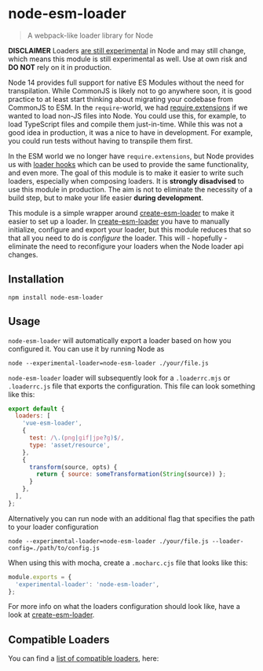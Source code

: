 # node-esm-loader

> A webpack-like loader library for Node

**DISCLAIMER** Loaders [are still experimental](https://nodejs.org/api/esm.html#esm_experimental_loaders) in Node and may still change, which means this module is still experimental as well.
Use at own risk and **DO NOT** rely on it in production.

Node 14 provides full support for native ES Modules without the need for transpilation.
While CommonJS is likely not to go anywhere soon, it is good practice to at least start thinking about migrating your codebase from CommonJS to ESM.
In the `require`-world, we had [require.extensions](https://nodejs.org/api/modules.html#modules_require_extensions) if we wanted to load non-JS files into Node.
You could use this, for example, to load TypeScript files and compile them just-in-time.
While this was not a good idea in production, it was a nice to have in development.
For example, you could run tests without having to transpile them first.

In the ESM world we no longer have `require.extensions`, but Node provides us with [loader hooks](https://nodejs.org/api/esm.html#esm_experimental_loaders) which can be used to provide the same functionality, and even more.
The goal of this module is to make it easier to write such loaders, especially when composing loaders.
It is **strongly disadvised** to use this module in production.
The aim is not to eliminate the necessity of a build step, but to make your life easier **during development**.

This module is a simple wrapper around [create-esm-loader](https://www.npmjs.com/package/create-esm-loader) to make it easier to set up a loader.
In [create-esm-loader](https://www.npmjs.com/package/create-esm-loader) you have to manually initialize, configure and export your loader, but this module reduces that so that all you need to do is *configure* the loader.
This will - hopefully - eliminate the need to reconfigure your loaders when the Node loader api changes.

## Installation

```npm install node-esm-loader```

## Usage

`node-esm-loader` will automatically export a loader based on how you configured it.
You can use it by running Node as
```
node --experimental-loader=node-esm-loader ./your/file.js
```

`node-esm-loader` loader will subsequently look for a `.loaderrc.mjs` or `.loaderrc.js` file that exports the configuration.
This file can look something like this:
```js
export default {
  loaders: [
    'vue-esm-loader',
    {
      test: /\.(png|gif|jpe?g)$/,
      type: 'asset/resource',
    },
    {
      transform(source, opts) {
        return { source: someTransformation(String(source)) };
      }
    },
  ],
};
```

Alternatively you can run node with an additional flag that specifies the path to your loader configuration
```
node --experimental-loader=node-esm-loader ./your/file.js --loader-config=./path/to/config.js
```

When using this with mocha, create a `.mocharc.cjs` file that looks like this:
```js
module.exports = {
  'experimental-loader': 'node-esm-loader',
};
```

For more info on what the loaders configuration should look like, have a look at [create-esm-loader](https://www.npmjs.com/package/create-esm-loader).

## Compatible Loaders

You can find a [list of compatible loaders][loaderlist], here:

[loaderlist]: https://www.npmjs.com/package/create-esm-loader?activeTab=dependents
